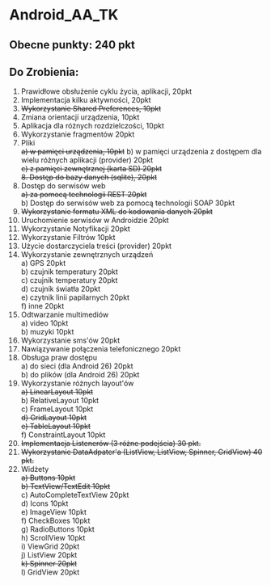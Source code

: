 # Android_AA_TK

## Obecne punkty: 240 pkt

## Do Zrobienia:


1. Prawidłowe obsłużenie cyklu życia, aplikacji, 20pkt
2. Implementacja kilku aktywności, 20pkt
3. ~~Wykorzystanie Shared Preferences, 10pkt~~
4. Zmiana orientacji urządzenia, 10pkt
5. Aplikacja dla różnych rozdzielczości, 10pkt
6. Wykorzystanie fragmentów 20pkt
7. Pliki  
~~a) w pamięci urządzenia, 10pkt~~
b) w pamięci urządzenia z dostępem dla wielu różnych aplikacji (provider) 20pkt  
~~c) z pamięci zewnętrznej (karta SD) 20pkt~~  
~~8. Dostęp do bazy danych (sqlite), 20pkt~~  
9. Dostęp do serwisów web  
~~a) za pomocą technologii REST 20pkt~~  
b) Dostęp do serwisów web za pomocą technologii SOAP 30pkt  
10. ~~Wykorzystanie formatu XML do kodowania danych 20pkt~~  
11. Uruchomienie serwisów w Androidzie 20pkt  
12. Wykorzystanie Notyfikacji 20pkt  
13. Wykorzystanie Filtrów 10pkt  
14. Użycie dostarczyciela treści (provider) 20pkt  
15. Wykorzystanie zewnętrznych urządzeń  
a) GPS 20pkt  
b) czujnik temperatury 20pkt  
c) czujnik temperatury 20pkt  
d) czujnik światła 20pkt  
e) czytnik linii papilarnych 20pkt  
f) inne 20pkt  
16. Odtwarzanie multimediów  
a) video 10pkt  
b) muzyki 10pkt  
17. Wykorzystanie sms'ów 20pkt  
18. Nawiązywanie połączenia telefonicznego 20pkt  
19. Obsługa praw dostępu  
a) do sieci (dla Android 26) 20pkt  
b) do plików (dla Android 26) 20pkt  
20. Wykorzystanie różnych layout'ów  
~~a) LinearLayout 10pkt~~  
b) RelativeLayout 10pkt  
c) FrameLayout 10pkt  
~~d) GridLayout 10pkt~~  
~~e) TableLayout 10pkt~~  
f) ConstraintLayout 10pkt  
21. ~~Implementacja Listenerów (3 różne podejścia) 30 pkt.~~  
22. ~~Wykorzystanie DataAdpater'a (ListView, ListView, Spinner, GridView) 40 pkt.~~  
23. Widżety  
~~a) Buttons 10pkt~~  
~~b) TextView/TextEdit 10pkt~~  
c) AutoCompleteTextView 20pkt  
d) Icons 10pkt  
e) ImageView 10pkt  
f) CheckBoxes 10pkt  
g) RadioButtons 10pkt  
h) ScrollView 10pkt  
i) ViewGrid 20pkt  
j) ListView 20pkt  
~~k) Spinner 20pkt~~  
l) GridView 20pkt  
